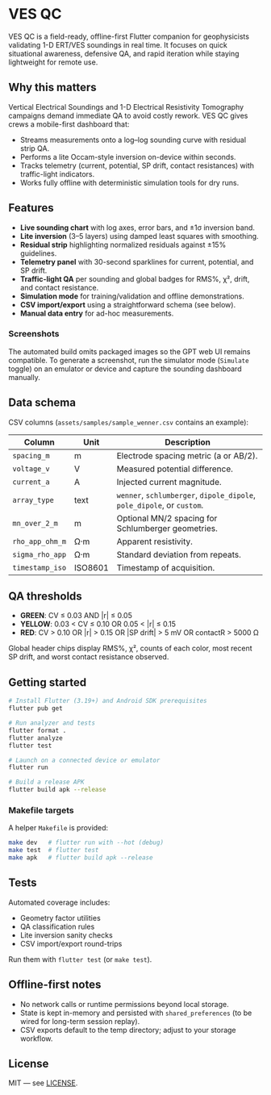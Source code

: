 # VES QC

VES QC is a field-ready, offline-first Flutter companion for geophysicists validating 1-D ERT/VES soundings in real time. It focuses on quick situational awareness, defensive QA, and rapid iteration while staying lightweight for remote use.

## Why this matters

Vertical Electrical Soundings and 1-D Electrical Resistivity Tomography campaigns demand immediate QA to avoid costly rework. VES QC gives crews a mobile-first dashboard that:

- Streams measurements onto a log–log sounding curve with residual strip QA.
- Performs a lite Occam-style inversion on-device within seconds.
- Tracks telemetry (current, potential, SP drift, contact resistances) with traffic-light indicators.
- Works fully offline with deterministic simulation tools for dry runs.

## Features

- **Live sounding chart** with log axes, error bars, and ±1σ inversion band.
- **Lite inversion** (3–5 layers) using damped least squares with smoothing.
- **Residual strip** highlighting normalized residuals against ±15% guidelines.
- **Telemetry panel** with 30-second sparklines for current, potential, and SP drift.
- **Traffic-light QA** per sounding and global badges for RMS%, χ², drift, and contact resistance.
- **Simulation mode** for training/validation and offline demonstrations.
- **CSV import/export** using a straightforward schema (see below).
- **Manual data entry** for ad-hoc measurements.

### Screenshots

The automated build omits packaged images so the GPT web UI remains compatible. To generate a screenshot, run the simulator mode (`Simulate` toggle) on an emulator or device and capture the sounding dashboard manually.

## Data schema

CSV columns (`assets/samples/sample_wenner.csv` contains an example):

| Column | Unit | Description |
| --- | --- | --- |
| `spacing_m` | m | Electrode spacing metric (a or AB/2). |
| `voltage_v` | V | Measured potential difference. |
| `current_a` | A | Injected current magnitude. |
| `array_type` | text | `wenner`, `schlumberger`, `dipole_dipole`, `pole_dipole`, or `custom`. |
| `mn_over_2_m` | m | Optional MN/2 spacing for Schlumberger geometries. |
| `rho_app_ohm_m` | Ω·m | Apparent resistivity. |
| `sigma_rho_app` | Ω·m | Standard deviation from repeats. |
| `timestamp_iso` | ISO8601 | Timestamp of acquisition. |

## QA thresholds

- **GREEN**: CV ≤ 0.03 AND |r| ≤ 0.05
- **YELLOW**: 0.03 < CV ≤ 0.10 OR 0.05 < |r| ≤ 0.15
- **RED**: CV > 0.10 OR |r| > 0.15 OR |SP drift| > 5 mV OR contactR > 5000 Ω

Global header chips display RMS%, χ², counts of each color, most recent SP drift, and worst contact resistance observed.

## Getting started

```bash
# Install Flutter (3.19+) and Android SDK prerequisites
flutter pub get

# Run analyzer and tests
flutter format .
flutter analyze
flutter test

# Launch on a connected device or emulator
flutter run

# Build a release APK
flutter build apk --release
```

### Makefile targets

A helper `Makefile` is provided:

```bash
make dev   # flutter run with --hot (debug)
make test  # flutter test
make apk   # flutter build apk --release
```

## Tests

Automated coverage includes:

- Geometry factor utilities
- QA classification rules
- Lite inversion sanity checks
- CSV import/export round-trips

Run them with `flutter test` (or `make test`).

## Offline-first notes

- No network calls or runtime permissions beyond local storage.
- State is kept in-memory and persisted with `shared_preferences` (to be wired for long-term session replay).
- CSV exports default to the temp directory; adjust to your storage workflow.

## License

MIT — see [LICENSE](../LICENSE).
